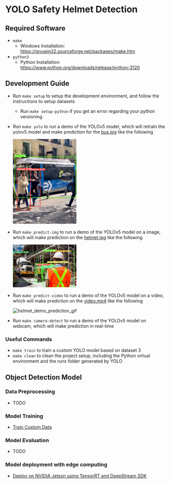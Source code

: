 # YOLO Safety Helmet Detection

## Required Software
- `make`
  - Windows Installation: https://gnuwin32.sourceforge.net/packages/make.htm
- `python3`
  - Python Installation: https://www.python.org/downloads/release/python-3120

## Development Guide
- Run `make setup` to setup the development environment, and follow the instructions to setup datasets
  - Run `make setup-python` if you get an error regarding your python versioning
- Run `make yolo` to run a demo of the YOLOv5 model, which will retrain the yolov5 model and make prediction for the [bus.jpg](./src/assets/img/bus.jpg) like the following

  <img src="./docs/bus_prediction.jpg" width="200">

- Run `make predict-img` to run a demo of the YOLOv5 model on a image, which will make prediction on the [helmet.jpg](./src/assets/img/helmet.jpg) like the following

  <img src="./docs/helmet_demo_prediction.jpg" width="200">

- Run `make predict-video` to run a demo of the YOLOv5 model on a video, which will make prediction on the [video.mp4](./src/assets/video/video.mp4) like the following

    ![helmet_demo_prediction_gif](./docs/helmet_demo_prediction.gif)

- Run `make camera-detect` to run a demo of the YOLOv5 model on webcam, which will make prediction in real-time

### Useful Commands
- `make train` to train a custom YOLO model based on dataset 3
- `make clean` to clean the project setup, including the Python virtual environment and the runs folder generated by YOLO

## Object Detection Model

### Data Preprocessing
- TODO


### Model Training
- [Train Custom Data](https://docs.ultralytics.com/yolov5/tutorials/train_custom_data/)


### Model Evaluation
- TODO


### Model deployment with edge computing
- [Deploy on NVIDIA Jetson using TensorRT and DeepStream SDK](https://docs.ultralytics.com/yolov5/tutorials/running_on_jetson_nano/)



